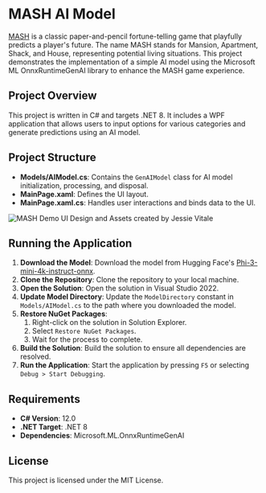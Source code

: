 # MASH AI Model

[MASH](https://en.wikipedia.org/wiki/MASH_(game)) is a classic paper-and-pencil fortune-telling game that playfully predicts a player's future. The name MASH stands for Mansion, Apartment, Shack, and House, representing potential living situations. 
This project demonstrates the implementation of a simple AI model using the Microsoft ML OnnxRuntimeGenAI library to enhance the MASH game experience.

## Project Overview

This project is written in C# and targets .NET 8. It includes a WPF application that allows users to input options for various categories and generate predictions using an AI model.

## Project Structure

- **Models/AIModel.cs**: Contains the `GenAIModel` class for AI model initialization, processing, and disposal.
- **MainPage.xaml**: Defines the UI layout.
- **MainPage.xaml.cs**: Handles user interactions and binds data to the UI.

![MASH Demo](Hello%20World/Assets/MASH-demo.gif)
UI Design and Assets created by Jessie Vitale

## Running the Application

1. **Download the Model**: Download the model from Hugging Face's [Phi-3-mini-4k-instruct-onnx](https://huggingface.co/microsoft/Phi-3-mini-4k-instruct-onnx/tree/main/cpu_and_mobile/cpu-int4-rtn-block-32-acc-level-4).
2. **Clone the Repository**: Clone the repository to your local machine.
3. **Open the Solution**: Open the solution in Visual Studio 2022.
4. **Update Model Directory**: Update the `ModelDirectory` constant in `Models/AIModel.cs` to the path where you downloaded the model.
5. **Restore NuGet Packages**:
    1. Right-click on the solution in Solution Explorer.
    2. Select `Restore NuGet Packages`.
    3. Wait for the process to complete.
6. **Build the Solution**: Build the solution to ensure all dependencies are resolved.
7. **Run the Application**: Start the application by pressing `F5` or selecting `Debug > Start Debugging`.

## Requirements

- **C# Version**: 12.0
- **.NET Target**: .NET 8
- **Dependencies**: Microsoft.ML.OnnxRuntimeGenAI

## License

This project is licensed under the MIT License.
